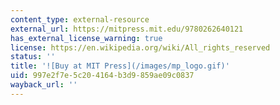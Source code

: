 ```yaml
---
content_type: external-resource
external_url: https://mitpress.mit.edu/9780262640121
has_external_license_warning: true
license: https://en.wikipedia.org/wiki/All_rights_reserved
status: ''
title: '![Buy at MIT Press](/images/mp_logo.gif)'
uid: 997e2f7e-5c20-4164-b3d9-859ae09c0837
wayback_url: ''
---
```

